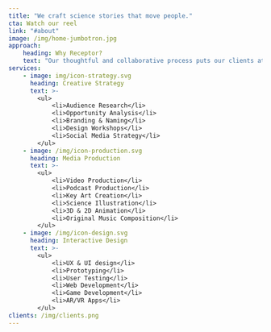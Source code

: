 ```yaml
---
title: "We craft science stories that move people."
cta: Watch our reel
link: "#about"
image: /img/home-jumbotron.jpg
approach:
    heading: Why Receptor?
    text: "Our thoughtful and collaborative process puts our clients at the center of everything we do. Though we bring years of expertise, we also know what it takes to explore new ideas: open communication, flexibility, and trust. Plus, we're a lot of fun."
services:
    - image: img/icon-strategy.svg
      heading: Creative Strategy
      text: >-
        <ul>
            <li>Audience Research</li>
            <li>Opportunity Analysis</li>
            <li>Branding & Naming</li>
            <li>Design Workshops</li>
            <li>Social Media Strategy</li>
        </ul>
    - image: /img/icon-production.svg
      heading: Media Production
      text: >-
        <ul>
            <li>Video Production</li>
            <li>Podcast Production</li>
            <li>Key Art Creation</li> 
            <li>Science Illustration</li>
            <li>3D & 2D Animation</li>
            <li>Original Music Composition</li>
        </ul>
    - image: /img/icon-design.svg
      heading: Interactive Design
      text: >-
        <ul>
            <li>UX & UI design</li>
            <li>Prototyping</li>
            <li>User Testing</li> 
            <li>Web Development</li>
            <li>Game Development</li>
            <li>AR/VR Apps</li>
        </ul>
clients: /img/clients.png
---
```


